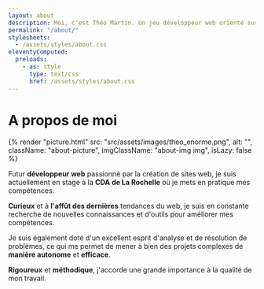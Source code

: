 ```yaml
---
layout: about
description: Moi, c'est Théo Martin. Un jeu développeur web orienté sur la partie frontend. Je suis créatif et j'aime découvrir de nouvelles choses.
permalink: "/about/"
stylesheets:
  - /assets/styles/about.css
eleventyComputed:
  preloads:
    - as: style
      type: text/css
      href: /assets/styles/about.css
---
```


# A propos de moi

{% render "picture.html" src: "src/assets/images/theo_enorme.png", alt: "", className: "about-picture", imgClassName: "about-img img", isLazy: false %}

Futur **développeur web** passionné par la création de sites web, je suis actuellement en stage à la **CDA de La Rochelle** où je mets en pratique mes compétences.

**Curieux** et à **l'affût des dernières** tendances du web, je suis en constante recherche de nouvelles connaissances et d'outils pour améliorer mes compétences.

Je suis également doté d'un excellent esprit d'analyse et de résolution de problèmes, ce qui me permet de mener à bien des projets complexes de **manière autonome** et **efficace**.

**Rigoureux** et **méthodique**, j'accorde une grande importance à la qualité de mon travail.
